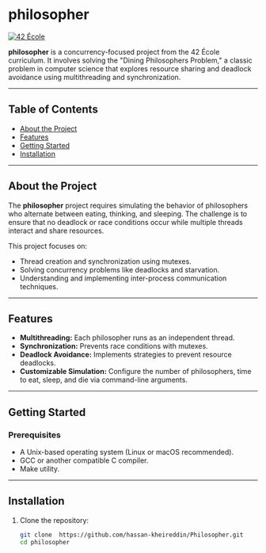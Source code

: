 # philosopher

[![42 École](https://img.shields.io/badge/42-École-000000?style=flat&logo=42&logoColor=white)](https://42.fr)

**philosopher** is a concurrency-focused project from the 42 École curriculum. It involves solving the "Dining Philosophers Problem," a classic problem in computer science that explores resource sharing and deadlock avoidance using multithreading and synchronization.

---

## Table of Contents
- [About the Project](#about-the-project)
- [Features](#features)
- [Getting Started](#getting-started)
- [Installation](#installation)
---

## About the Project

The **philosopher** project requires simulating the behavior of philosophers who alternate between eating, thinking, and sleeping. The challenge is to ensure that no deadlock or race conditions occur while multiple threads interact and share resources.

This project focuses on:
- Thread creation and synchronization using mutexes.
- Solving concurrency problems like deadlocks and starvation.
- Understanding and implementing inter-process communication techniques.

---

## Features

- **Multithreading:** Each philosopher runs as an independent thread.
- **Synchronization:** Prevents race conditions with mutexes.
- **Deadlock Avoidance:** Implements strategies to prevent resource deadlocks.
- **Customizable Simulation:** Configure the number of philosophers, time to eat, sleep, and die via command-line arguments.

---

## Getting Started

### Prerequisites
- A Unix-based operating system (Linux or macOS recommended).
- GCC or another compatible C compiler.
- Make utility.

---

## Installation

1. Clone the repository:
   ```bash
   git clone  https://github.com/hassan-kheireddin/Philosopher.git
   cd philosopher
   ```
